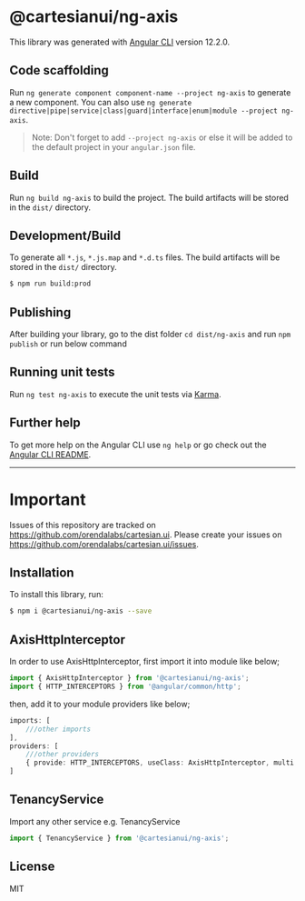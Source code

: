 # @cartesianui/ng-axis

This library was generated with [Angular CLI](https://github.com/angular/angular-cli) version 12.2.0.

## Code scaffolding

Run `ng generate component component-name --project ng-axis` to generate a new component. You can also use `ng generate directive|pipe|service|class|guard|interface|enum|module --project ng-axis`.

> Note: Don't forget to add `--project ng-axis` or else it will be added to the default project in your `angular.json` file.

## Build

Run `ng build ng-axis` to build the project. The build artifacts will be stored in the `dist/` directory.

## Development/Build

To generate all `*.js`, `*.js.map` and `*.d.ts` files. The build artifacts will be stored in the `dist/` directory.

```bash
$ npm run build:prod
```

## Publishing

After building your library, go to the dist folder `cd dist/ng-axis` and run `npm publish` or run below command

## Running unit tests

Run `ng test ng-axis` to execute the unit tests via [Karma](https://karma-runner.github.io).

## Further help

To get more help on the Angular CLI use `ng help` or go check out the [Angular CLI README](https://github.com/angular/angular-cli/blob/master/README.md).

---

# Important

Issues of this repository are tracked on https://github.com/orendalabs/cartesian.ui. Please create your issues on https://github.com/orendalabs/cartesian.ui/issues.

## Installation

To install this library, run:

```bash
$ npm i @cartesianui/ng-axis --save
```

## AxisHttpInterceptor

In order to use AxisHttpInterceptor, first import it into module like below;

```ts
import { AxisHttpInterceptor } from '@cartesianui/ng-axis';
import { HTTP_INTERCEPTORS } from '@angular/common/http';
```

then, add it to your module providers like below;

```ts
imports: [
    ///other imports
],
providers: [
    ///other providers
    { provide: HTTP_INTERCEPTORS, useClass: AxisHttpInterceptor, multi: true }
]
```

## TenancyService

Import any other service e.g. TenancyService

```ts
import { TenancyService } from '@cartesianui/ng-axis';
```

## License

MIT
